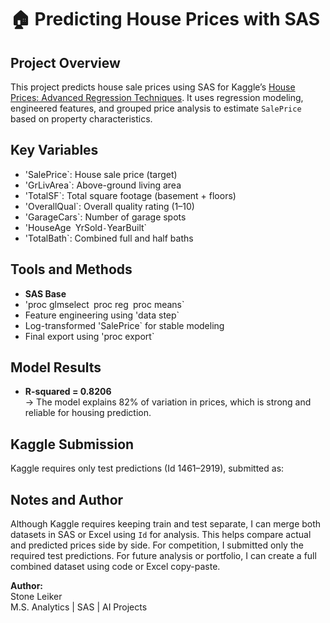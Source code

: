 # 🏠 Predicting House Prices with SAS

## Project Overview  
This project predicts house sale prices using SAS for Kaggle’s [House Prices: Advanced Regression Techniques](https://www.kaggle.com/competitions/house-prices-advanced-regression-techniques). It uses regression modeling, engineered features, and grouped price analysis to estimate `SalePrice` based on property characteristics.

## Key Variables  
- 'SalePrice`: House sale price (target)  
- 'GrLivArea`: Above-ground living area  
- 'TotalSF`: Total square footage (basement + floors)  
- 'OverallQual`: Overall quality rating (1–10)  
- 'GarageCars`: Number of garage spots  
- 'HouseAge` `YrSold` - `YearBuilt`  
- 'TotalBath`: Combined full and half baths  

## Tools and Methods  
- **SAS Base**  
- 'proc glmselect` `proc reg` `proc means`  
- Feature engineering using 'data step`  
- Log-transformed 'SalePrice` for stable modeling  
- Final export using 'proc export`  

## Model Results  
- **R-squared = 0.8206**  
  → The model explains 82% of variation in prices, which is strong and reliable for housing prediction.  

## Kaggle Submission  
Kaggle requires only test predictions (Id 1461–2919), submitted as:

## Notes and Author  
Although Kaggle requires keeping train and test separate, I can merge both datasets in SAS or Excel using `Id` for analysis. This helps compare actual and predicted prices side by side. For competition, I submitted only the required test predictions. For future analysis or portfolio, I can create a full combined dataset using code or Excel copy-paste.

**Author:**  
Stone Leiker  
M.S. Analytics | SAS | AI Projects  

